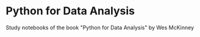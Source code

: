 # Python for Data Analysis

Study notebooks of the book "Python for Data Analysis"  by Wes McKinney
